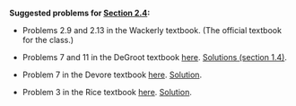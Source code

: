 **Suggested problems for [Section 2.4](https://mml.johnmyersmath.com/stats-book/chapters/prob-spaces.html#id1):**

* Problems 2.9 and 2.13 in the Wackerly textbook. (The official textbook for the class.)

* Problems 7 and 11 in the DeGroot textbook [here](https://drive.google.com/file/d/1PaVl1wHeEQPjXF_MbNQk7texZ4hznE5c/view?usp=drive_link). [Solutions (section 1.4)](https://drive.google.com/file/d/1PbHXVhG69pmjpCKEiP-IhJ3Vt7I9DjSX/view?usp=drive_link).

* Problem 7 in the Devore textbook [here](https://drive.google.com/file/d/1PafQM5Lpsp9XXStxYK9yZYW52MYmPMdI/view?usp=drive_link). [Solution](https://drive.google.com/file/d/1Pb5uWqyGctVOJB71Hnobv6bvbKvcIxOY/view?usp=drive_link).

* Problem 3 in the Rice textbook [here](https://drive.google.com/file/d/1PafUHywd2MASsgGMXXi-8McNRbftebSi/view?usp=drive_link). [Solution](https://drive.google.com/file/d/1Pb5Lsd5MVuBjFSUMMHvTnsLzoWfbuNaW/view?usp=drive_link).